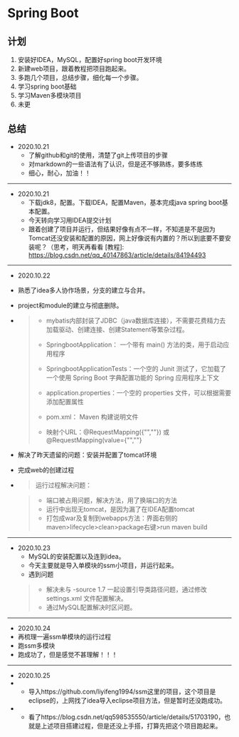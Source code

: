 # Spring Boot

## 计划
1. 安装好IDEA，MySQL，配置好spring boot开发环境
2. 新建web项目，跟着教程把项目跑起来。
3. 多跑几个项目，总结步骤，细化每一个步骤。
4. 学习spring boot基础
5. 学习Maven多模块项目
6. 未更


## 总结
- 2020.10.21
  - 了解github和git的使用，清楚了git上传项目的步骤
  - 对markdown的一些语法有了认识，但是还不够熟练，要多练练
  - 细心，耐心，加油！！
---

- 2020.10.21
  - 下载jdk8，配置。下载IDEA，配置Maven，基本完成java spring boot基本配置。
  - 今天转向学习用IDEA提交计划
  - 跟着创建了项目并运行，但结果好像有点不一样，不知道是不是因为Tomcat还没安装和配置的原因，网上好像说有内置的？所以到底要不要安装呢？（思考，明天再看看
    [教程]: https://blog.csdn.net/qq_40147863/article/details/84194493
---

- 2020.10.22

- 熟悉了idea多人协作场景，分支的建立与合并。

- project和module的建立与彻底删除。

- > - mybatis内部封装了JDBC（java数据库连接），不需要花费精力去加载驱动、创建连接、创建Statement等繁杂过程。
  >
  > - SpringbootApplication： 一个带有 main() 方法的类，用于启动应用程序
  >
  > - SpringbootApplicationTests：一个空的 Junit 测试了，它加载了一个使用 Spring Boot 字典配置功能的 Spring 应用程序上下文
  >
  > - application.properties：一个空的 properties 文件，可以根据需要添加配置属性
  > - pom.xml： Maven 构建说明文件
  > - 映射个URL：@RequestMapping({"",""}) 或 @RequestMapping(value={"",""}

- 解决了昨天遗留的问题：安装并配置了tomcat环境

-  完成web的创建过程

  [创建web]: https://blog.csdn.net/myarrow/article/details/50824793

- > 运行过程解决问题：

  > - 端口被占用问题，解决方法，用了换端口的方法
  > - 运行中出现无tomcat，是因为漏了在IDEA配置tomcat
  > - 打包成war及复制到webapps方法：界面右侧的maven>lifecycle>clean>package右键>run maven build
---

- 2020.10.23
  - MySQL的安装配置以及连到idea。
  - 今天主要就是导入单模块的ssm小项目，并运行起来。
  - 遇到问题
  > - 解决未与 -source 1.7 一起设置引导类路径问题，通过修改settings.xml 文件配置解决。
  > - 通过MySQL配置解决时区问题。
---

- 2020.10.24
- 再梳理一遍ssm单模块的运行过程
- 跑ssm多模块
- 跑成功了，但是感觉不甚理解！！！
---

- 2020.10.25
- - 导入https://github.com/liyifeng1994/ssm这里的项目，这个项目是eclipse的，上网找了idea导入eclipse项目方法，但是暂时还没跑成功。
- - 看了https://blog.csdn.net/qq598535550/article/details/51703190，也就是上述项目搭建过程，但是还没上手搭，打算先把这个项目跑起来。




